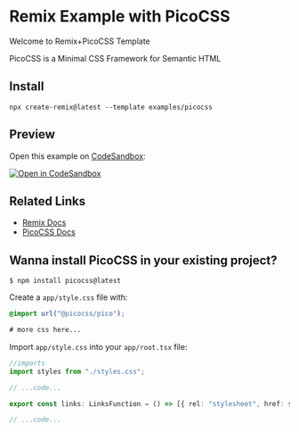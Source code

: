 # Remix Example with PicoCSS

Welcome to Remix+PicoCSS Template

PicoCSS is a Minimal CSS Framework for Semantic HTML

## Install

```
npx create-remix@latest --template examples/picocss
```

## Preview

Open this example on [CodeSandbox](https://codesandbox.com):

[![Open in CodeSandbox](https://codesandbox.io/static/img/play-codesandbox.svg)](https://codesandbox.io/s/github/remix-run/examples/picocss/tree/main/picocss)



## Related Links

- [Remix Docs](https://remix.run/docs)
- [PicoCSS Docs](https://picocss.com/docs/)


## Wanna install PicoCSS in your existing project?

```console
$ npm install picocss@latest
```

Create a `app/style.css` file with: 

```css
@import url("@picocss/pico");

# more css here...
```

Import `app/style.css` into your `app/root.tsx` file:

```ts
//imports
import styles from "./styles.css";

// ...code...

export const links: LinksFunction = () => [{ rel: "stylesheet", href: styles }];

// ...code...
```


